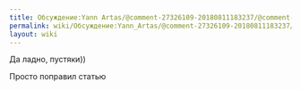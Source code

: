 ```yaml
---
title: Обсуждение:Yann Artas/@comment-27326109-20180811183237/@comment-36079290-20180821150452
permalink: wiki/Обсуждение:Yann_Artas/@comment-27326109-20180811183237/@comment-36079290-20180821150452/
layout: wiki
---
```


Да ладно, пустяки))

Просто поправил статью

